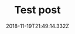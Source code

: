 ---
ref: /2018/11/15/test-post2
title: Test post
name: so saaaad
date: '2018-11-19T21:49:14.332Z'
comment: "\U0001F622\U0001F622"

---